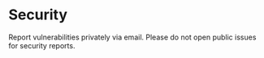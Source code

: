 # Security

Report vulnerabilities privately via email. Please do not open public issues for security reports.
